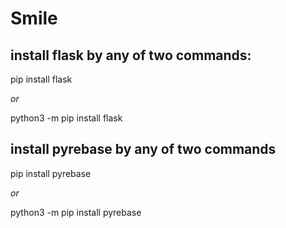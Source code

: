 # Smile

## install flask by any of two commands:

pip install flask

_or_

python3 -m pip install flask



## install pyrebase by any of two commands

pip install pyrebase

_or_

python3 -m pip install pyrebase
